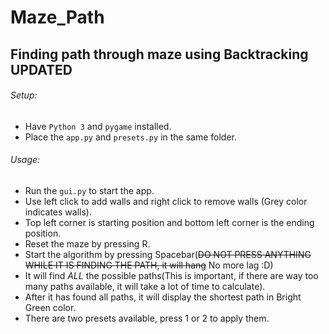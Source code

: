 # Maze_Path
## **Finding path through maze using Backtracking** **UPDATED**

###### Setup:
- Have `Python 3` and `pygame` installed.
- Place the `app.py` and `presets.py` in the same folder.

###### Usage:

- Run the `gui.py` to start the app.
- Use left click to add walls and right click to remove walls (Grey color indicates walls).
- Top left corner is starting position and bottom left corner is the ending position.
- Reset the maze by pressing R.
- Start the algorithm by pressing Spacebar(~~DO NOT PRESS ANYTHING WHILE IT IS FINDING THE PATH, it will hang~~ No more lag :D)
- It will find *ALL* the possible paths(This is important, if there are way too many paths available, it will take a lot of time to calculate).
- After it has found all paths, it will display the shortest path in Bright Green color.
- There are two presets available, press 1 or 2 to apply them.
